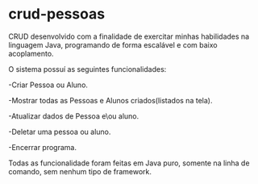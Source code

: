 # crud-pessoas
CRUD desenvolvido com a finalidade de exercitar minhas habilidades na linguagem Java, programando de forma escalável e com baixo acoplamento.

O sistema possuí as seguintes funcionalidades:

-Criar Pessoa ou Aluno.

-Mostrar todas as Pessoas e Alunos criados(listados na tela).

-Atualizar dados de Pessoa e\ou aluno.

-Deletar uma pessoa ou aluno.

-Encerrar programa.

Todas as funcionalidade foram feitas em Java puro, somente na linha de comando, sem nenhum tipo de framework.
